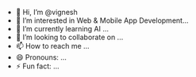 - 👋 Hi, I’m @vignesh
- 👀 I’m interested in Web & Mobile App Development...
- 🌱 I’m currently learning AI ...
- 💞️ I’m looking to collaborate on ...
- 📫 How to reach me  ...
- 😄 Pronouns: ...
- ⚡ Fun fact: ...

<!---
vigneshzealzoft/vigneshzealzoft is a ✨ special ✨ repository because its `README.md` (this file) appears on your GitHub profile.
You can click the Preview link to take a look at your changes.
--->
